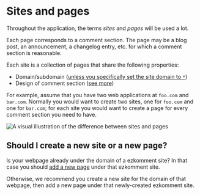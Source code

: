 # Sites and pages

Throughout the application, the terms _sites_ and _pages_ will be used a lot.

Each page corresponds to a comment section. The page may be a blog post, an announcement, a changelog entry, etc. for which a comment section is reasonable.

Each site is a collection of pages that share the following properties:

- Domain/subdomain ([unless you specifically set the site domain to `*`](/docs/comments/create-new-sites#site-domain))
- Design of comment section ([see more](https://google.com))

For example, assume that you have two web applications at `foo.com` and `bar.com`. Normally you would want to create two sites, one for `foo.com` and one for `bar.com`; for each site you would want to create a page for every comment section you need to have.

![A visual illustration of the difference between sites and pages](/images/docs/comments/sites-and-pages/sites-and-pages.png)

## Should I create a new site or a new page?

Is your webpage already under the domain of a ezkomment site? In that case you should [add a new page](https://google.com) under that ezkomment site.

Otherwise, we recommend you create a new site for the domain of that webpage, then add a new page under that newly-created ezkomment site.
